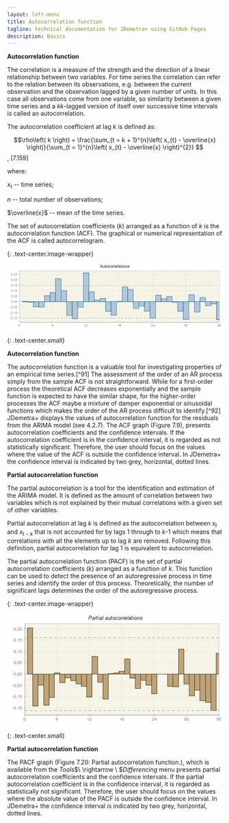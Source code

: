 ```yaml
---
layout: left-menu
title: Autocorrelation function
tagline: technical documentation for JDemetra+ using GitHub Pages
description: Basics
---
```



**Autocorrelation function**

The correlation is a measure of the strength and the direction of a
linear relationship between two variables. For time series the
correlation can refer to the relation between its observations, e.g.
between the current observation and the observation lagged by a given
number of units. In this case all observations come from one variable,
so similarity between a given time series and a $k$$k$-lagged version of
itself over successive time intervals is called an autocorrelation.

The autocorrelation coefficient at lag $k$ is defined as:

$$\rho\left( k \right) = \frac{\sum_{t = k + 1}^{n}\left( x_{t} - \overline{x} \right)}{\sum_{t = 1}^{n}\left( x_{t} - \overline{x} \right)^{2}}
$$,   \[7.159\]

where:

$x_{t}$ -- time series;

$n$ -- total number of observations;

$\overline{x}$ -- mean of the time series.

The set of autocorrelation coefficients $(k)$ arranged as a function of
$k$ is the autocorrelation function (ACF). The graphical or numerical
representation of the ACF is called autocorrelogram.

{: .text-center.image-wrapper}

![Text](/assets/img/annex/UG_A_image20.png)

{: .text-center.small}

**Autocorrelation function**

The autocorrelation function is a valuable tool for investigating
properties of an empirical time series.[^91] The assessment of the order
of an AR process simply from the sample ACF is not straightforward.
While for a first-order process the theoretical ACF decreases
exponentially and the sample function is expected to have the similar
shape, for the higher-order processes the ACF maybe a mixture of damper
exponential or sinusoidal functions which makes the order of the AR
process difficult to identify.[^92] JDemetra+ displays the values of
autocorrelation function for the residuals from the ARIMA model (see
4.2.7). The ACF graph (Figure 7.9), presents autocorrelation
coefficients and the confidence intervals. If the autocorrelation
coefficient is in the confidence interval, it is regarded as not
statistically significant. Therefore, the user should focus on the
values where the value of the ACF is outside the confidence interval. In
JDemetra+ the confidence interval is indicated by two grey, horizontal,
dotted lines.

**Partial autocorrelation function**

The partial autocorrelation is a tool for the identification and
estimation of the ARIMA model. It is defined as the amount of
correlation between two variables which is not explained by their mutual
correlations with a given set of other variables.

Partial autocorrelation at lag $k$ is defined as the autocorrelation
between $x_{t}$ and $x_{t - k}$ that is not accounted for by lags 1
through to $k$-1 which means that correlations with all the elements up
to lag $k$ are removed. Following this definition, partial
autocorrelation for lag 1 is equivalent to autocorrelation.

The partial autocorrelation function (PACF) is the set of partial
autocorrelation coefficients $(k)$ arranged as a function
of $k$. This function can be used to detect the presence of an
autoregressive process in time series and identify the order of this
process. Theoretically, the number of significant lags determines the 
order of the autoregressive process.

{: .text-center.image-wrapper}

![Text](/assets/img/annex/UG_A_image21.png)

{: .text-center.small}

**Partial autocorrelation function**
 
The PACF graph (Figure 7.20: Partial autocorrelation function.), which
is available from the *Tools*$\  \rightarrow \ $*Differencing* menu
presents partial autocorrelation coefficients and the confidence
intervals. If the partial autocorrelation coefficient is in the
confidence interval, it is regarded as statistically not significant.
Therefore, the user should focus on the values where the absolute value
of the PACF is outside the confidence interval. In JDemetra+ the
confidence interval is indicated by two grey, horizontal, dotted lines.